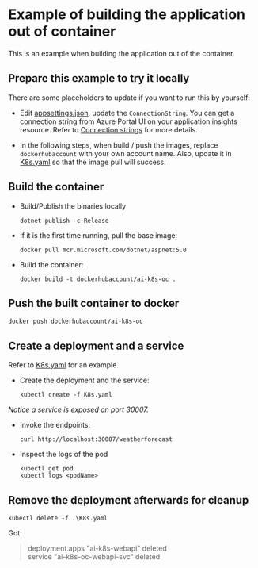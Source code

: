 # Example of building the application out of container

This is an example when building the application out of the container.

## Prepare this example to try it locally

There are some placeholders to update if you want to run this by yourself:

* Edit [appsettings.json](./appsettings.json), update the `ConnectionString`. You can get a connection string from Azure Portal UI on your application insights resource. Refer to [Connection strings](https://docs.microsoft.com/en-us/azure/azure-monitor/app/sdk-connection-string) for more details.

* In the following steps, when build / push the images, replace `dockerhubaccount` with your own account name. Also, update it in [K8s.yaml](./K8s.yaml) so that the image pull will success.

## Build the container

* Build/Publish the binaries locally

    ```shell
    dotnet publish -c Release
    ```

* If it is the first time running, pull the base image:

    ```shell
    docker pull mcr.microsoft.com/dotnet/aspnet:5.0
    ```

* Build the container:

    ```shell
    docker build -t dockerhubaccount/ai-k8s-oc .
    ```

## Push the built container to docker

```shell
docker push dockerhubaccount/ai-k8s-oc
```

## Create a deployment and a service

Refer to [K8s.yaml](./K8s.yaml) for an example.

* Create the deployment and the service:

    ```shell
    kubectl create -f K8s.yaml
    ```
_Notice a service is exposed on port 30007._

* Invoke the endpoints:

    ```shell
    curl http://localhost:30007/weatherforecast
    ```

* Inspect the logs of the pod

    ```shell
    kubectl get pod
    kubectl logs <podName>
    ```

## Remove the deployment afterwards for cleanup

```shell
kubectl delete -f .\K8s.yaml
```

Got:
> deployment.apps "ai-k8s-webapi" deleted  
service "ai-k8s-oc-webapi-svc" deleted  



